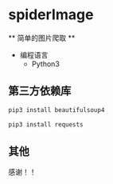# spiderImage
** 简单的图片爬取 **

* 编程语言  
    * Python3

## 第三方依赖库

```python
pip3 install beautifulsoup4
```

```python
pip3 install requests
```

## 其他
感谢！！